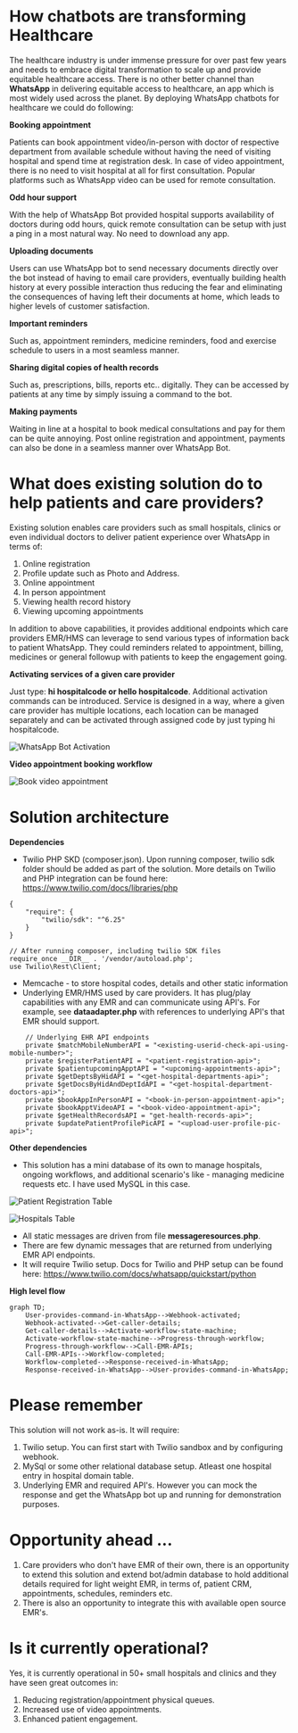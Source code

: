 # How chatbots are transforming Healthcare

The healthcare industry is under immense pressure for over past few years and needs to embrace digital transformation to scale up and provide equitable healthcare access. There is no other better channel than **WhatsApp** in delivering equitable access to healthcare, an app which is most widely used across the planet. By deploying WhatsApp chatbots for healthcare we could do following:

**Booking appointment**

Patients can book appointment video/in-person with doctor of respective department from available schedule without having the need of visiting hospital and spend time at registration desk. In case of video appointment, there is no need to visit hospital at all for first consultation. Popular platforms such as WhatsApp video can be used for remote consultation.

**Odd hour support**

With the help of WhatsApp Bot provided hospital supports availability of doctors during odd hours, quick remote consultation can be setup with just a ping in a most natural way. No need to download any app.

**Uploading documents**

Users can use WhatsApp bot to send necessary documents directly over the bot instead of having to email care providers, eventually building health history at every possible interaction thus reducing the fear and eliminating the consequences of having left their documents at home, which leads to higher levels of customer satisfaction.

**Important reminders**

Such as, appointment reminders, medicine reminders, food and exercise schedule to users in a most seamless manner.

**Sharing digital copies of health records**

Such as, prescriptions, bills, reports etc.. digitally. They can be accessed by patients at any time by simply issuing a command to the bot.

**Making payments**

Waiting in line at a hospital to book medical consultations and pay for them can be quite annoying. Post online registration and appointment, payments can also be done in a seamless manner over WhatsApp Bot.

# What does existing solution do to help patients and care providers?

Existing solution enables care providers such as small hospitals, clinics or even individual doctors to deliver patient experience over WhatsApp in terms of:
1. Online registration
2. Profile update such as Photo and Address.
3. Online appointment
4. In person appointment
5. Viewing health record history
6. Viewing upcoming appointments

In addition to above capabilities, it provides additional endpoints which care providers EMR/HMS can leverage to send various types of information back to patient WhatsApp. They could reminders related to appointment, billing, medicines or general followup with patients to keep the engagement going.

**Activating services of a given care provider**

Just type: **hi hospitalcode or hello hospitalcode**. Additional activation commands can be introduced. Service is designed in a way, where a given care provider has multiple locations, each location can be managed separately and can be activated through assigned code by just typing hi hospitalcode.

![WhatsApp Bot Activation](/assets/hi-activation.png)



**Video appointment booking workflow**

![Book video appointment](/assets/vdoappt1.png)


# Solution architecture

**Dependencies**

- Twilio PHP SKD (composer.json). Upon running composer, twilio sdk folder should be added as part of the solution. More details on Twilio and PHP integration can be found here: https://www.twilio.com/docs/libraries/php 
```
{
    "require": {
        "twilio/sdk": "^6.25"
    }
}

// After running composer, including twilio SDK files
require_once __DIR__ . '/vendor/autoload.php';
use Twilio\Rest\Client;
```

- Memcache - to store hospital codes, details and other static information
- Underlying EMR/HMS used by care providers. It has plug/play capabilities with any EMR and can communicate using API's. For example, see **dataadapter.php** with references to underlying API's that EMR should support.
```
    // Underlying EHR API endpoints
    private $matchMobileNumberAPI = "<existing-userid-check-api-using-mobile-number>";
    private $registerPatientAPI = "<patient-registration-api>";
    private $patientupcomingApptAPI = "<upcoming-appointments-api>";
    private $getDeptsByHidAPI = "<get-hospital-departments-api>";
    private $getDocsByHidAndDeptIdAPI = "<get-hospital-department-doctors-api>";
    private $bookAppInPersonAPI = "<book-in-person-appointment-api>";
    private $bookApptVideoAPI = "<book-video-appointment-api>";
    private $getHealthRecordsAPI = "get-health-records-api>";
    private $updatePatientProfilePicAPI = "<upload-user-profile-pic-api>";
```


**Other dependencies**

- This solution has a mini database of its own to manage hospitals, ongoing workflows, and additional scenario's like - managing medicine requests etc. I have used MySQL in this case. 

![Patient Registration Table](/assets/table_patient_reg.png)

![Hospitals Table](/assets/table_hospitals.png)

- All static messages are driven from file **messageresources.php**.
- There are few dynamic messages that are returned from underlying EMR API endpoints.
- It will require Twilio setup. Docs for Twilio and PHP setup can be found here: https://www.twilio.com/docs/whatsapp/quickstart/python


**High level flow**

```mermaid
graph TD;
    User-provides-command-in-WhatsApp-->Webhook-activated;
    Webhook-activated-->Get-caller-details;
    Get-caller-details-->Activate-workflow-state-machine;
    Activate-workflow-state-machine-->Progress-through-workflow;
    Progress-through-workflow-->Call-EMR-APIs;
    Call-EMR-APIs-->Workflow-completed;
    Workflow-completed-->Response-received-in-WhatsApp;
    Response-received-in-WhatsApp-->User-provides-command-in-WhatsApp;
```

# Please remember
This solution will not work as-is. It will require:
1. Twilio setup. You can first start with Twilio sandbox and by configuring webhook.
2. MySql or some other relational database setup. Atleast one hospital entry in hospital domain table.
3. Underlying EMR and required API's. However you can mock the response and get the WhatsApp bot up and running for demonstration purposes.

# Opportunity ahead ...
1. Care providers who don't have EMR of their own, there is an opportunity to extend this solution and extend bot/admin database to hold additional details required for light weight EMR, in terms of, patient CRM, appointments, schedules, reminders etc.
2. There is also an opportunity to integrate this with available open source EMR's.

# Is it currently operational?
Yes, it is currently operational in 50+ small hospitals and clinics and they have seen great outcomes in:
1. Reducing registration/appointment physical queues.
2. Increased use of video appointments.
3. Enhanced patient engagement.
